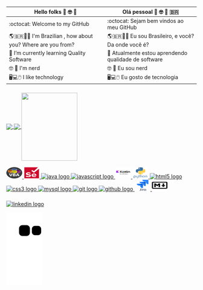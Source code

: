 
Hello folks 👋 🤓 🖖 | Olá pessoal 👋 🤓 🖖 :brazil: 
--|--
:octocat: Welcome to my GitHub| :octocat: Sejam bem vindos ao meu GitHub
🌎🇧🇷💚💛 I'm Brazilian , how about you? Where are you from? | 🌎🇧🇷💚💛 Eu sou Brasileiro, e você? Da onde você é?
🌱 I’m currently learning Quality Software | 🌱 Atualmente estou aprendendo qualidade de software
🤓 🖖  I'm nerd | 🤓 🖖 Eu sou nerd
🖥️💻🖱️ I like technology | 🖥️💻🖱️  Eu gosto de tecnologia




<!--
**WillianROM/WillianROM** is a ✨ _special_ ✨ repository because its `README.md` (this file) appears on your GitHub profile.

Here are some ideas to get you started:

- 🔭 I’m currently working on ...
- 🌱 I’m currently learning ...
- 👯 I’m looking to collaborate on ...
- 🤔 I’m looking for help with ...
- 💬 Ask me about ...
- 📫 How to reach me: ...
- 😄 Pronouns: ...
- ⚡ Fun fact: ...
-->

###


<div align="left">
    <a href="https://github.com/willianROM">
  <img height="180em"   align="center" src="https://github-readme-stats.vercel.app/api?username=willianROM&show_icons=true&theme=onedark&include_all_commits=true&count_private=true"/>
  <img height="180em"  align="center" src="https://github-readme-stats.vercel.app/api/top-langs/?username=willianROM&layout=compact&langs_count=7&theme=onedark" />
  <img align="center" width="148" height="180" src="https://media1.tenor.com/images/68e8337fb4eb7e40645d832c64762a8b/tenor.gif?itemid=19443613">
</div>
 <br>
</div>

<div align="left">
  <img src="https://github.com/WillianROM/WillianROM/blob/main/.github/imagem/vba.png" height="30" width="42" alt="vba logo"  />
  <img src="https://github.com/devicons/devicon/blob/v2.15.1/icons/selenium/selenium-original.svg" height="30" width="42" alt="selenium logo"  />
  <img src="https://cdn.jsdelivr.net/gh/devicons/devicon/icons/java/java-original.svg" height="30" width="42" alt="java logo"  />
  <img src="https://cdn.jsdelivr.net/gh/devicons/devicon/icons/javascript/javascript-original.svg" height="30" width="42" alt="javascript logo"  />
  <img src="https://github.com/devicons/devicon/blob/v2.15.1/icons/kotlin/kotlin-original-wordmark.svg" height="30" width="42" alt="kotlin logo"  />
  <img src="https://github.com/devicons/devicon/blob/v2.15.1/icons/python/python-original-wordmark.svg" height="30" width="42" alt="python logo"  />
  <img src="https://cdn.jsdelivr.net/gh/devicons/devicon/icons/html5/html5-original.svg" height="30" width="42" alt="html5 logo"  />
  <img src="https://cdn.jsdelivr.net/gh/devicons/devicon/icons/css3/css3-original.svg" height="30" width="42" alt="css3 logo"  />
  <img src="https://cdn.jsdelivr.net/gh/devicons/devicon/icons/mysql/mysql-original.svg" height="30" width="42" alt="mysql logo"  />
  <img src="https://cdn.jsdelivr.net/gh/devicons/devicon/icons/git/git-original.svg" height="30" width="42" alt="git logo"  />
  <img src="https://cdn.jsdelivr.net/gh/devicons/devicon/icons/github/github-original.svg" height="30" width="42" alt="github logo"  />
  <img src="https://github.com/devicons/devicon/blob/v2.15.1/icons/jira/jira-original-wordmark.svg" height="30" width="42" alt="jira logo"  />
  <img src="https://github.com/devicons/devicon/blob/v2.15.1/icons/markdown/markdown-original.svg" height="30" width="42" alt="markdown logo"  />
</div>

###

<div align="left">

  <a href="https://www.linkedin.com/in/willianrom/" target="_blank">
    <img src="https://img.shields.io/static/v1?message=LinkedIn&logo=linkedin&label=&color=0077B5&logoColor=white&labelColor=&style=for-the-badge" height="35" alt="linkedin logo"  />
  </a>

![Snake animation](https://github.com/WillianROM/WillianROM/blob/output/github-contribution-grid-snake.svg)

</div>


